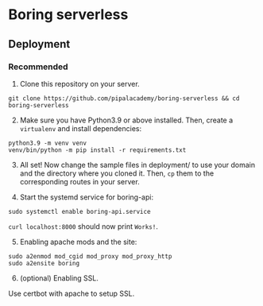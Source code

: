 # Boring serverless

## Deployment

### Recommended

1. Clone this repository on your server.

```
git clone https://github.com/pipalacademy/boring-serverless && cd boring-serverless
```

2. Make sure you have Python3.9 or above installed. Then, create a `virtualenv` and install dependencies:

```
python3.9 -m venv venv
venv/bin/python -m pip install -r requirements.txt
```

3. All set! Now change the sample files in deployment/ to use your domain and the directory where you cloned it.
Then, `cp` them to the corresponding routes in your server.

4. Start the systemd service for boring-api:

```
sudo systemctl enable boring-api.service
```

`curl localhost:8000` should now print `Works!`.

5. Enabling apache mods and the site:

```
sudo a2enmod mod_cgid mod_proxy mod_proxy_http
sudo a2ensite boring
```

6. (optional) Enabling SSL.

Use certbot with apache to setup SSL.
